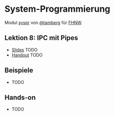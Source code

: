 # System-Programmierung
Modul [syspr]( https://www.fhnw.ch/de/studium/module/6008081) von [@tamberg](https://twitter.com/tamberg) für [FHNW](https://www.fhnw.ch/).

## Lektion 8: IPC mit Pipes
- [Slides](http://www.tamberg.org/fhnw/2018/Syspr08IPCMitPipes.pdf) TODO
- [Handout](http://www.tamberg.org/fhnw/2018/Syspr08IPCMitPipesHandout.pdf) TODO

## Beispiele
- TODO

## Hands-on
- TODO